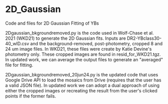# 2D_Gaussian
Code and files for 2D Gaussian Fitting of YBs 

2Dgaussian_bkgroundremoved.py is the code used in Wolf-Chase et al. 2021 (WKD21) to generate the 2D Gaussian fits. Inputs are DR2-YBclass30-40_wID.csv and the background-removed, post-photometry, cropped 8 and 24 um image files. In WKD21, these files were create by Katie Devine's photometry only. These cropped images are found in resid_for_WKD21.tgz. In updated work, we can average the output files to generate an "averaged" file for fitting.

2Dgaussian_bkgroundremoved_20jun24.py is the updated code that uses Google Drive API to load the mosaics from Drive (requires that the user has a valid JSON file). In updated work we can adopt a dual approach of using either the cropped images or recreating the result from the user's clicked points if the former fails. 
